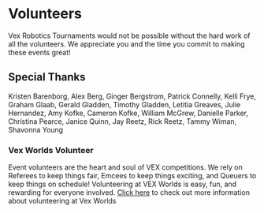 # Volunteers

Vex Robotics Tournaments would not be possible without the hard work of all the volunteers.  We appreciate you and the time you commit to making these events great!

## Special Thanks

Kristen Barenborg, Alex Berg, Ginger Bergstrom, Patrick Connelly, Kelli Frye, Graham Glaab, Gerald Gladden, Timothy Gladden, Letitia Greaves, Julie Hernandez, Amy Kofke, Cameron Kofke, William McGrew, Danielle Parker, Christina Pearce, Janice Quinn, Jay Reetz, Rick Reetz, Tammy Wiman, Shavonna Young
### Vex Worlds Volunteer

Event volunteers are the heart and soul of VEX competitions. We rely on Referees to keep things fair, Emcees to keep things exciting, and Queuers to keep things on schedule! Volunteering at VEX Worlds is easy, fun, and rewarding for everyone involved.
[Click here](https://www.roboticseducation.org/vex-worlds-volunteers/) to check out more information about volunteering at Vex Worlds
